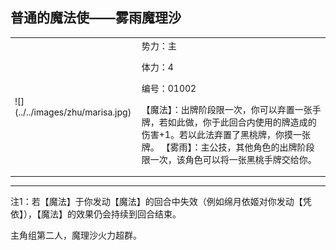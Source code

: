 
普通的魔法使——雾雨魔理沙
----------------------
<table border=0>
<tr><td>
![](../../images/zhu/marisa.jpg)
</td>
<td>
势力：主

体力：4

编号：01002

【魔法】：出牌阶段限一次，你可以弃置一张手牌，若如此做，你于此回合内使用的牌造成的伤害+1。若以此法弃置了黑桃牌，你摸一张牌。
【雾雨】：主公技，其他角色的出牌阶段限一次，该角色可以将一张黑桃手牌交给你。
</td></tr></table>

----------------------


注1：若【魔法】于你发动【魔法】的回合中失效（例如绵月依姬对你发动【凭依】），【魔法】的效果仍会持续到回合结束。


主角组第二人，魔理沙火力超群。